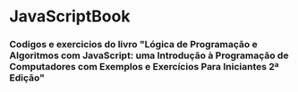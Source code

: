 # JavaScriptBook

### Codigos e exercicios do livro "Lógica de Programação e Algoritmos com JavaScript: uma Introdução à Programação de Computadores com Exemplos e Exercícios Para Iniciantes 2ª Edição"
